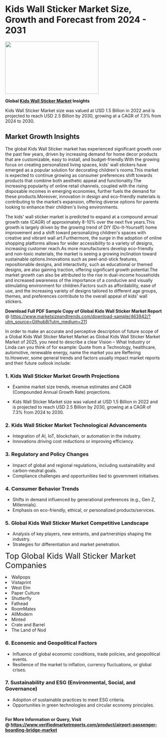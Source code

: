 <H1>Kids Wall Sticker Market Size, Growth and Forecast from 2024 - 2031</H1><img class="aligncenter size-medium wp-image-584254" src="https://thirdeyenews.in/wp-content/uploads/2024/09/Global-Market-Research-300x168.jpeg" alt="" width="300" height="168" /><p><strong>Global&nbsp;<a href="https://www.marketsizeandtrends.com/download-sample/463942/?utm_source=Github8j?utm_medium=211">Kids Wall Sticker Market</a> Insights</strong></p><p>Kids Wall Sticker Market size was valued at USD 1.5 Billion in 2022 and is projected to reach USD 2.5 Billion by 2030, growing at a CAGR of 7.3% from 2024 to 2030.</p><p><h2>Market Growth Insights</h2> <p>The global Kids Wall Sticker market has experienced significant growth over the past few years, driven by increasing demand for home decor products that are customizable, easy to install, and budget-friendly.With the growing focus on creating personalized living spaces, kids' wall stickers have emerged as a popular solution for decorating children's rooms.This market is expected to continue growing as consumer preferences shift towards products that combine both aesthetic appeal and functionality.The increasing popularity of online retail channels, coupled with the rising disposable incomes in emerging economies, further fuels the demand for these products.Moreover, innovation in design and eco-friendly materials is contributing to the market’s expansion, offering diverse options for parents looking to enhance their children's living environments.</p> <p>The kids' wall sticker market is predicted to expand at a compound annual growth rate (CAGR) of approximately 8-10% over the next five years.This growth is largely driven by the growing trend of DIY (Do-It-Yourself) home improvement and a shift toward personalizing children's spaces with creative and vibrant wall art.Furthermore, the surge in the adoption of online shopping platforms allows for wider accessibility to a variety of designs, increasing customer reach.As more manufacturers develop eco-friendly and non-toxic materials, the market is seeing a growing inclination toward sustainable options.Innovations such as peel-and-stick features, repositionable designs, and interactivity, such as educational or themed designs, are also gaining traction, offering significant growth potential.The market growth can also be attributed to the rise in dual-income households and increased awareness of the importance of a conducive and visually stimulating environment for children.Factors such as affordability, ease of use, and the increasing variety of designs tailored to different age groups, themes, and preferences contribute to the overall appeal of kids' wall stickers.<p><span class=""><strong>Download Full PDF Sample Copy of Global Kids Wall Sticker Market Report</strong> @ <a href="https://www.marketsizeandtrends.com/download-sample/463942/?utm_source=Github8j?utm_medium=211" target="_blank">https://www.marketsizeandtrends.com/download-sample/463942/?utm_source=Github8j?utm_medium=211</a></span></p><p>In order to make an accurate and perceptive description of future scope of a Global&nbsp;Kids Wall Sticker Market Market as Global&nbsp;Kids Wall Sticker Market Market of 2025, you need to describe a clear Vision &ndash; What Industry or Linda can you think of for example: Quote from a Technology, healthcare, automotive, renewable energy, name the market you are Reffering to.However, some general trends and factors usually impact market reports and their future outlook include:</p><h3>1.&nbsp;<strong>Kids Wall Sticker Market Growth Projections</strong></h3><ul><li>Examine market size trends, revenue estimates and CAGR (Compounded Annual Growth Rate) projections.</li><li><p>Kids Wall Sticker Market size was valued at USD 1.5 Billion in 2022 and is projected to reach USD 2.5 Billion by 2030, growing at a CAGR of 7.3% from 2024 to 2030.</p></li></ul><h3>2.&nbsp;<strong>Kids Wall Sticker Market Technological Advancements</strong></h3><ul><li>Integration of AI, IoT, blockchain, or automation in the industry.</li><li>Innovations driving cost reductions or improving efficiency.</li></ul><h3>3.&nbsp;<strong>Regulatory and Policy Changes</strong></h3><ul><li>Impact of global and regional regulations, including sustainability and carbon-neutral goals.</li><li>Compliance challenges and opportunities tied to government initiatives.</li></ul><h3>4.&nbsp;<strong>Consumer Behavior Trends</strong></h3><ul><li>Shifts in demand influenced by generational preferences (e.g., Gen Z, Millennials).</li><li>Emphasis on eco-friendly, ethical, or personalized products/services.</li></ul><h3>5.&nbsp;<strong>Global Kids Wall Sticker Market Competitive Landscape</strong></h3><ul><li>Analysis of key players, new entrants, and partnerships shaping the industry.</li><li>Strategies for differentiation and market penetration.</li></ul><p data-pm-slice="1 1 []"><span style="color: inherit; font-family: inherit; font-size: 25px;">Top Global Kids Wall Sticker Market Companies</span></p><div class="" data-test-id=""><p><li>Wallpops</li><li> Vistaprint</li><li> West Elm</li><li> Paper Culture</li><li> Shutterfly</li><li> Fathead</li><li> RoomMates</li><li> AllModern</li><li> Minted</li><li> Crate and Barrel</li><li> The Land of Nod</li></p></div><h3>6.&nbsp;<strong>Economic and Geopolitical Factors</strong></h3><ul><li>Influence of global economic conditions, trade policies, and geopolitical events.</li><li>Resilience of the market to inflation, currency fluctuations, or global crises.</li></ul><h3>7.&nbsp;<strong>Sustainability and ESG (Environmental, Social, and Governance)</strong></h3><ul><li>Adoption of sustainable practices to meet ESG criteria.</li><li>Opportunities in green technologies and circular economy principles.</li></ul><h2><strong style="font-size: 14px;">For More Information or Query, Visit @&nbsp;</strong><a style="background-color: #ffffff; font-size: 14px;" href="https://www.marketsizeandtrends.com/report/kids-wall-sticker-market/" target="_blank">https://www.verifiedmarketreports.com/product/airport-passenger-boarding-bridge-market</a></h2>